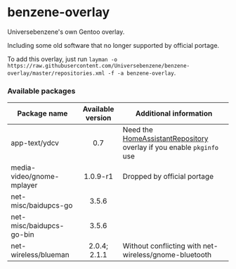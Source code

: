 # benzene-overlay
Universebenzene's own Gentoo overlay.

Including some old software that no longer supported by official portage.

To add this overlay, just run `layman -o https://raw.githubusercontent.com/Universebenzene/benzene-overlay/master/repositories.xml -f -a benzene-overlay`.

### Available packages

Package name | Available version | Additional information
------------ | :---------------: | ----------------------
app-text/ydcv             | 0.7          | Need the [HomeAssistantRepository](https://git.edevau.net/onkelbeh/HomeAssistantRepository) overlay if you enable `pkginfo` use
media-video/gnome-mplayer | 1.0.9-r1     | Dropped by official portage
net-misc/baidupcs-go      | 3.5.6        |
net-misc/baidupcs-go-bin  | 3.5.6        |
net-wireless/blueman      | 2.0.4; 2.1.1 | Without conflicting with net-wireless/gnome-bluetooth

